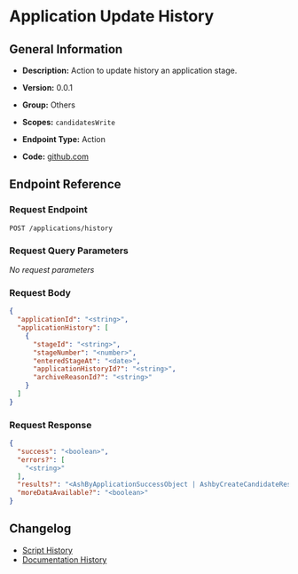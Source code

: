 <!-- BEGIN GENERATED CONTENT -->
# Application Update History

## General Information

- **Description:** Action to update history an application stage.

- **Version:** 0.0.1
- **Group:** Others
- **Scopes:** `candidatesWrite`
- **Endpoint Type:** Action
- **Code:** [github.com](https://github.com/NangoHQ/integration-templates/tree/main/integrations/ashby/actions/application-update-history.ts)


## Endpoint Reference

### Request Endpoint

`POST /applications/history`

### Request Query Parameters

_No request parameters_

### Request Body

```json
{
  "applicationId": "<string>",
  "applicationHistory": [
    {
      "stageId": "<string>",
      "stageNumber": "<number>",
      "enteredStageAt": "<date>",
      "applicationHistoryId?": "<string>",
      "archiveReasonId?": "<string>"
    }
  ]
}
```

### Request Response

```json
{
  "success": "<boolean>",
  "errors?": [
    "<string>"
  ],
  "results?": "<AshByApplicationSuccessObject | AshbyCreateCandidateResponse | InterviewStageListResponse>",
  "moreDataAvailable?": "<boolean>"
}
```

## Changelog

- [Script History](https://github.com/NangoHQ/integration-templates/commits/main/integrations/ashby/actions/application-update-history.ts)
- [Documentation History](https://github.com/NangoHQ/integration-templates/commits/main/integrations/ashby/actions/application-update-history.md)

<!-- END  GENERATED CONTENT -->

